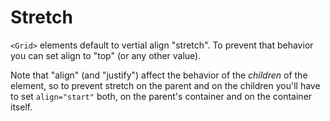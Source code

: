 # Stretch

`<Grid>` elements default to vertial align "stretch". To prevent that behavior you can set align to "top" (or any other value).

Note that "align" (and "justify") affect the behavior of the _children_ of the element, so to prevent stretch on the parent and on the children you'll have to set `align="start"` both, on the parent's container and on the container itself.
